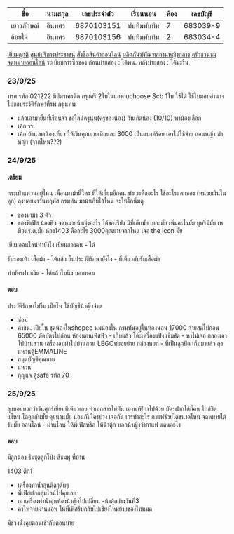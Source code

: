 
| ชื่อ       | นามสกุล | เลขประจำตัว | เรื่อนนอน    | ห้อง | เลขบัญชี |
| ---------- | ------- | ----------- | ------------ | ---- | -------- |
| เยาวลักษณ์ | อินทศร  | 6870103151  | ทับทิมทับทิม | 7    | 683039-9 |
| อ้อยใจ     | อินทศร  | 6870103156  | ทับทิมทับทิม | 2    | 683034-4 |
[เยี่ยมญาติ](https://lin.ee/cav121b)
[ศูนย์บริการประชาชน](https://web.facebook.com/profile.php?id=61573203801380)
[สั่งซื้อสินค้าออนไลน์](https://line.me/R/ti/p/@151ujqns)
[ผลิตภันฑ์ทัณฑสถานหญิงกลาง](https://web.facebook.com/craft.embroidery0823480914?_rdc=1&_rdr)
[ครัวชวนชม](https://web.facebook.com/KRUACHUANCHOM?_rdc=1&_rdr)
[จดหมายออนไลน์](https://line.me/R/ti/p/@544fjlny)
ระเบียบการซื้อของ
ก่อนบ่ายสอง : ได้พน.
หลังบ่ายสอง : ได้มะรืน

### 23/9/25
ทรศ รหัส 021222
มีบัตรเครดิต กรุงศรี 2ใบในแอพ uchoose
Scb 1ใบ
ใช้ได้
ใช้ใบมอบอำนาจไปขอประวัติรักษาที่รพ.กรุงเทพ
- แล้วเอามายื่นที่เรือนจำ
ขอไลน์ครูนุ่น(ครูของน้อง)
วันเกิดน้อง (10/10) พาน้องเลือก
- เค้ก รร.
- เค้ก บ้าน
พาน้องเที่ยว
ให้เงินคุณยายเดือนละ 3000 เป็นแบงค์ร้อย เอาไปใช้จ่าย ถอนหญ้า ฆ่าหญ้า (จากไหน???)
### 24/9/25
#### เตรียม
กระเป๋าแหวนอยู่ไหน
เพื่อนมาม้านี่ใคร ที่ให้เยี่ยมอีกคน
ทำเวรคืออะไร
ใช้อะไรแลกของ (หน่วยเงินในคุก)
ลุงบอยมาวันพฤหัส
กรมทัน มาม้าเก็บไว้ไหน จะให้โกนิ่มดู
- ของมาม้า 3 ตัว
- ของพี่เฟิส น้องฟิว
จดหมายน้าญิ๋งอะไร
ได้ของรึยัง มีที่เก็บมั้ย เยอะมั้ย เพิ่มอะไรมั้ย
บุหรี่มีมั้ย
เหมือนร.ด.มั้ย
ห้อง1403 คืออะไร
3000คุณยายจากไหน
เจอ the icon มั้ย

เยี่ยมออนไลน์ทำยังไง
เยี่ยมสองคน - ได้

รับรองเท้า เสื้อผ้า - ได้แล้ว
ยื่นประวัติรักษายังไง - ที่เดียวกับรับเสื้อผ้า

ทำบัตรฝากเงิน - ได้แล้วใบนึง
บอกทอม

#### ตอบ
ประวัติรักษาไม่รีบ
เปียโน ใช้บัญชีน้าญิ๋งจ่าย
- ซ่อม
- ค่าขน. เปียโน
ชุดน้องในshopee
นมน้องใน
กรมทันอยู่ในห้องนอน
17000 จ่ายสดไปก่อน
65000 ตัดบัตรไปก่อน
ห้องนอนเฟิสฟิว - เก็บแล้ว
โต๊ะเครื่องแป้ง เข็มขัด - หาไม่เจอ
กลองเอาไปบ้านสวน
เครื่องอบผ้าไปบ้านสวน
LEGOทยอยย้าย
กล่องหยก - ที่เป็นลูกปัด เก็บมาแล้ว
ถุงแหวนตู้EMMALINE
- สมุดบัญชีคุณยาย
- แหวน
- กุญแจ ตู้safe รหัส 70

### 25/9/25
ลุงบอยบอกว่าวันศุกร์เยี่ยมทีเดียวเลย ทำเอกสารไม่ทัน
เอานาฬิกาไปด้วย
บัตรฝากได้กี่คน
ใกล้ชิดแไหน ได้คุยกันมั้ย คุยนานมั้ย นอนกับใครบ้าง  เจอกัน
เวรทำอะไร กาแฟช่วยได้ขนาดไหน
จดหมายได้รับมั้ย
ออนไลน์ - ผ่านไลน์
ให้พี่เฟิสหรือ ให้น้าตุ้ก 
บอกน้าญิ๋งว่ากาแฟ 
แดนอะไร

#### ตอบ
มีลูกน้อง
ธีมชุดลูกโป่ง สีชมพู ที่บ้าน

1403 ตึก1
- เครื่องทำน้ำอุ่นติดๆดับๆ
- พี่เฟิสเข้ากลุ่มไลน์ไปคุยเลย
- เอาเครื่องทำน้ำอุ่นห้องน้าญิ๋งไปเปลี่ยน -น้าตุ้กว่างวันที่3
- ค่าไฟจ่ายผ่านแอพ
ให้พี่เฟิสรีบกลับไปเชียงใหม่ย้ายของให้หมด

มีช่วงนั่งคุยตอนเช้ากับตอนบ่าย
